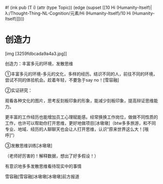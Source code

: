 #! (ink pub (T i) (attr (type Topic)) (edge (supset [[10 Hi (Humanity-Itself)|λ:/Thought-Thing-NL-Cognition/元素/Hi (Humanity-Itself)/10 Hi (Humanity-Itself)]])))


# 创造力

[img [3259fdbcada9a4a3.jpg]]

创造力：丰富多元的环境，发散思维

①丰富多元的环境-多元的文化，多样的经历。结识不同的人，前往不同的环境，尝试不同的体验机会。趁着年轻，不要急于say no！[雪容融]

②实证研究：

观看各种文化的图片，思考反刻板印象的形象，能减少刻板印象，提高辩证思维能力。

更丰富的工作经历也能增加员工心理赋能感。经常换换工作岗位，做做不同性质的工作，也许可以帮助你打开思维，更好地做项目[冰墩墩]（btw多多旅游，和不同专业、地域、经历的人聊聊天也会让人打开思维，认识“原来世界这么大！[哦呼]”）

③发散思维训练[冰墩墩]

（老师好厉害的！解释数据，想出了好多假设！）

有意识地多多发散思维看待现实中的事情

  

雪容融[雪容融]冰墩墩[冰墩墩]前方报道